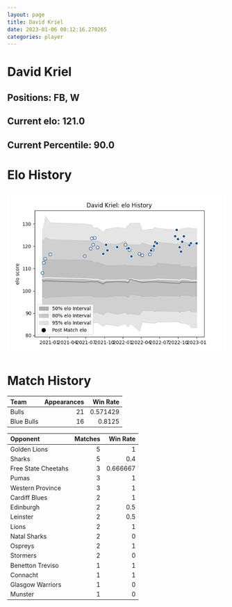 ```yaml
---  
layout: page  
title: David Kriel  
date: 2023-01-06 00:12:16.270265  
categories: player  
---
```

# David Kriel

## Positions: FB, W

## Current elo: 121.0

## Current Percentile: 90.0

# Elo History


![elo history](history_DavidKriel.png)
# Match History


| Team       |   Appearances |   Win Rate |
|:-----------|--------------:|-----------:|
| Bulls      |            21 |   0.571429 |
| Blue Bulls |            16 |   0.8125   |

| Opponent            |   Matches |   Win Rate |
|:--------------------|----------:|-----------:|
| Golden Lions        |         5 |   1        |
| Sharks              |         5 |   0.4      |
| Free State Cheetahs |         3 |   0.666667 |
| Pumas               |         3 |   1        |
| Western Province    |         3 |   1        |
| Cardiff Blues       |         2 |   1        |
| Edinburgh           |         2 |   0.5      |
| Leinster            |         2 |   0.5      |
| Lions               |         2 |   1        |
| Natal Sharks        |         2 |   0        |
| Ospreys             |         2 |   1        |
| Stormers            |         2 |   0        |
| Benetton Treviso    |         1 |   1        |
| Connacht            |         1 |   1        |
| Glasgow Warriors    |         1 |   0        |
| Munster             |         1 |   0        |